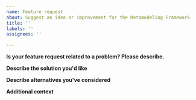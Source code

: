 ```yaml
---
name: Feature request
about: Suggest an idea or improvement for the Metamodeling Framework
title: ''
labels: ''
assignees: ''

---
```


**Is your feature request related to a problem? Please describe.**
<!--A clear and concise description of what the problem is. Ex. I'm always frustrated when [...]-->

**Describe the solution you'd like**
<!--A clear and concise description of what you want to happen.-->

**Describe alternatives you've considered**
<!--A clear and concise description of any alternative solutions or features you've considered.-->

**Additional context**
<!--Add any other context or screenshots about the feature request here.-->

